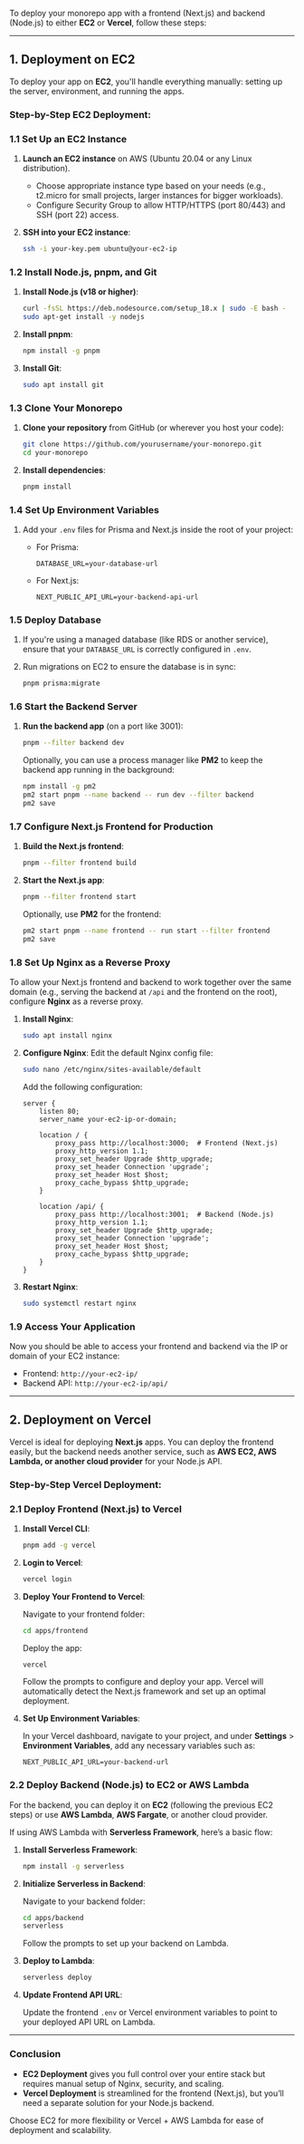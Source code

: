 To deploy your monorepo app with a frontend (Next.js) and backend (Node.js) to either **EC2** or **Vercel**, follow these steps:

---

## **1. Deployment on EC2**

To deploy your app on **EC2**, you'll handle everything manually: setting up the server, environment, and running the apps.

### Step-by-Step EC2 Deployment:

### 1.1 **Set Up an EC2 Instance**

1. **Launch an EC2 instance** on AWS (Ubuntu 20.04 or any Linux distribution).

   - Choose appropriate instance type based on your needs (e.g., t2.micro for small projects, larger instances for bigger workloads).
   - Configure Security Group to allow HTTP/HTTPS (port 80/443) and SSH (port 22) access.

2. **SSH into your EC2 instance**:

   ```bash
   ssh -i your-key.pem ubuntu@your-ec2-ip
   ```

### 1.2 **Install Node.js, pnpm, and Git**

1. **Install Node.js (v18 or higher)**:

   ```bash
   curl -fsSL https://deb.nodesource.com/setup_18.x | sudo -E bash -
   sudo apt-get install -y nodejs
   ```

2. **Install pnpm**:

   ```bash
   npm install -g pnpm
   ```

3. **Install Git**:

   ```bash
   sudo apt install git
   ```

### 1.3 **Clone Your Monorepo**

1. **Clone your repository** from GitHub (or wherever you host your code):

   ```bash
   git clone https://github.com/yourusername/your-monorepo.git
   cd your-monorepo
   ```

2. **Install dependencies**:

   ```bash
   pnpm install
   ```

### 1.4 **Set Up Environment Variables**

1. Add your `.env` files for Prisma and Next.js inside the root of your project:

   - For Prisma:

     ```
     DATABASE_URL=your-database-url
     ```

   - For Next.js:
     ```
     NEXT_PUBLIC_API_URL=your-backend-api-url
     ```

### 1.5 **Deploy Database**

1. If you're using a managed database (like RDS or another service), ensure that your `DATABASE_URL` is correctly configured in `.env`.
2. Run migrations on EC2 to ensure the database is in sync:

   ```bash
   pnpm prisma:migrate
   ```

### 1.6 **Start the Backend Server**

1. **Run the backend app** (on a port like 3001):

   ```bash
   pnpm --filter backend dev
   ```

   Optionally, you can use a process manager like **PM2** to keep the backend app running in the background:

   ```bash
   npm install -g pm2
   pm2 start pnpm --name backend -- run dev --filter backend
   pm2 save
   ```

### 1.7 **Configure Next.js Frontend for Production**

1. **Build the Next.js frontend**:

   ```bash
   pnpm --filter frontend build
   ```

2. **Start the Next.js app**:

   ```bash
   pnpm --filter frontend start
   ```

   Optionally, use **PM2** for the frontend:

   ```bash
   pm2 start pnpm --name frontend -- run start --filter frontend
   pm2 save
   ```

### 1.8 **Set Up Nginx as a Reverse Proxy**

To allow your Next.js frontend and backend to work together over the same domain (e.g., serving the backend at `/api` and the frontend on the root), configure **Nginx** as a reverse proxy.

1. **Install Nginx**:

   ```bash
   sudo apt install nginx
   ```

2. **Configure Nginx**:
   Edit the default Nginx config file:

   ```bash
   sudo nano /etc/nginx/sites-available/default
   ```

   Add the following configuration:

   ```nginx
   server {
       listen 80;
       server_name your-ec2-ip-or-domain;

       location / {
           proxy_pass http://localhost:3000;  # Frontend (Next.js)
           proxy_http_version 1.1;
           proxy_set_header Upgrade $http_upgrade;
           proxy_set_header Connection 'upgrade';
           proxy_set_header Host $host;
           proxy_cache_bypass $http_upgrade;
       }

       location /api/ {
           proxy_pass http://localhost:3001;  # Backend (Node.js)
           proxy_http_version 1.1;
           proxy_set_header Upgrade $http_upgrade;
           proxy_set_header Connection 'upgrade';
           proxy_set_header Host $host;
           proxy_cache_bypass $http_upgrade;
       }
   }
   ```

3. **Restart Nginx**:

   ```bash
   sudo systemctl restart nginx
   ```

### 1.9 **Access Your Application**

Now you should be able to access your frontend and backend via the IP or domain of your EC2 instance:

- Frontend: `http://your-ec2-ip/`
- Backend API: `http://your-ec2-ip/api/`

---

## **2. Deployment on Vercel**

Vercel is ideal for deploying **Next.js** apps. You can deploy the frontend easily, but the backend needs another service, such as **AWS EC2, AWS Lambda, or another cloud provider** for your Node.js API.

### Step-by-Step Vercel Deployment:

### 2.1 **Deploy Frontend (Next.js) to Vercel**

1. **Install Vercel CLI**:

   ```bash
   pnpm add -g vercel
   ```

2. **Login to Vercel**:

   ```bash
   vercel login
   ```

3. **Deploy Your Frontend to Vercel**:

   Navigate to your frontend folder:

   ```bash
   cd apps/frontend
   ```

   Deploy the app:

   ```bash
   vercel
   ```

   Follow the prompts to configure and deploy your app. Vercel will automatically detect the Next.js framework and set up an optimal deployment.

4. **Set Up Environment Variables**:

   In your Vercel dashboard, navigate to your project, and under **Settings** > **Environment Variables**, add any necessary variables such as:

   ```
   NEXT_PUBLIC_API_URL=your-backend-url
   ```

### 2.2 **Deploy Backend (Node.js) to EC2 or AWS Lambda**

For the backend, you can deploy it on **EC2** (following the previous EC2 steps) or use **AWS Lambda**, **AWS Fargate**, or another cloud provider.

If using AWS Lambda with **Serverless Framework**, here’s a basic flow:

1. **Install Serverless Framework**:

   ```bash
   npm install -g serverless
   ```

2. **Initialize Serverless in Backend**:

   Navigate to your backend folder:

   ```bash
   cd apps/backend
   serverless
   ```

   Follow the prompts to set up your backend on Lambda.

3. **Deploy to Lambda**:

   ```bash
   serverless deploy
   ```

4. **Update Frontend API URL**:

   Update the frontend `.env` or Vercel environment variables to point to your deployed API URL on Lambda.

---

### Conclusion

- **EC2 Deployment** gives you full control over your entire stack but requires manual setup of Nginx, security, and scaling.
- **Vercel Deployment** is streamlined for the frontend (Next.js), but you’ll need a separate solution for your Node.js backend.

Choose EC2 for more flexibility or Vercel + AWS Lambda for ease of deployment and scalability.
